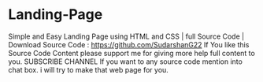 # Landing-Page
Simple and Easy Landing Page using HTML and CSS | full Source Code |  Download Source Code :  https://github.com/SudarshanG22  If You like this Source Code Content please support me for giving more help full content to you. SUBSCRIBE CHANNEL  If you want to any source code mention into chat box. i will try to make that web page for you.
